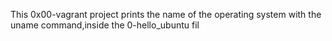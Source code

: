 This 0x00-vagrant project prints the name of the operating system with the uname command,inside the 0-hello_ubuntu fil
